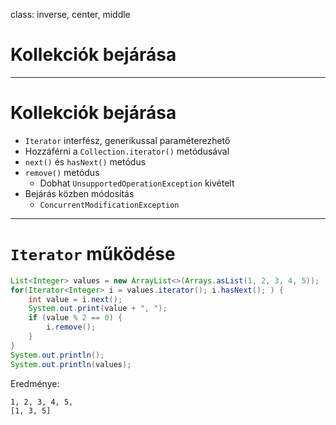 class: inverse, center, middle



# Kollekciók bejárása

---

# Kollekciók bejárása

* `Iterator` interfész, generikussal paraméterezhető
* Hozzáférni a `Collection.iterator()` metódusával
* `next()` és `hasNext()` metódus
* `remove()` metódus
  * Dobhat `UnsupportedOperationException` kivételt
* Bejárás közben módosítás
  * `ConcurrentModificationException`

---

# `Iterator` működése

```java
List<Integer> values = new ArrayList<>(Arrays.asList(1, 2, 3, 4, 5));
for(Iterator<Integer> i = values.iterator(); i.hasNext(); ) {
    int value = i.next();
    System.out.print(value + ", ");
    if (value % 2 == 0) {
        i.remove();
    }
}
System.out.println();
System.out.println(values);
```

Eredménye:

```
1, 2, 3, 4, 5,
[1, 3, 5]
```